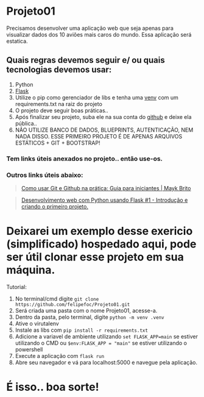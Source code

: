 # Projeto01

Precisamos desenvolver uma aplicação web que seja apenas para visualizar dados dos 10 aviões mais caros do mundo. Essa aplicação será estatica.

## Quais regras devemos seguir e/ ou quais tecnologias devemos usar:

1. Python
2. [Flask](https://flask-ptbr.readthedocs.io/en/latest/)
3. Utilize o pip como gerenciador de libs e tenha uma [venv](https://docs.python.org/pt-br/3/tutorial/venv.html) com um requirements.txt na raiz do projeto
4. O projeto deve seguir boas práticas..
5. Após finalizar seu projeto, suba ele na sua conta do [github](https://www.devmedia.com.br/introducao-ao-padrao-mvc/29308) e deixe ela pública..
6. NÃO UTILIZE BANCO DE DADOS, BLUEPRINTS, AUTENTICAÇÃO, NEM NADA DISSO. ESSE PRIMEIRO PROJETO É DE APENAS ARQUIVOS ESTÁTICOS + GIT + BOOTSTRAP!
### Tem links úteis anexados no projeto.. então use-os.

### Outros links úteis abaixo:

> [Como usar Git e Github na prática: Guia para iniciantes | Mayk Brito](https://www.youtube.com/watch?v=2alg7MQ6_sI)

> [Desenvolvimento web com Python usando Flask #1 - Introdução e criando o primeiro projeto.](https://www.youtube.com/watch?v=VjeDcbXbVcU)

# Deixarei um exemplo desse exericio (simplificado) hospedado aqui, pode ser útil clonar esse projeto em sua máquina.

Tutorial:

1. No terminal/cmd digite `git clone https://github.com/felipefoc/Projeto01.git`
2. Será criada uma pasta com o nome Projeto01, acesse-a.
3. Dentro da pasta, pelo terminal, digite `python -m venv .venv`
4. Ative o virutalenv
5. Instale as libs com `pip install -r requirements.txt`
6. Adicione a variavel de ambiente utilizando `set FLASK_APP=main` se estiver utilizando o CMD ou `$env:FLASK_APP = "main"` se estiver utilizando o powershell
7. Execute a aplicação com `flask run`
8. Abre seu navegador e vá para localhost:5000 e navegue pela aplicação.

# É isso.. boa sorte!